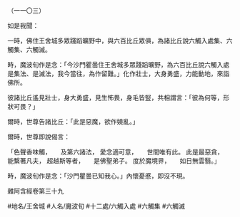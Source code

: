 （一一〇三）

如是我聞：

一時，佛住王舍城多眾踐蹈曠野中，與六百比丘眾俱，為諸比丘說六觸入處集、六觸集、六觸滅。

時，魔波旬作是念：「今沙門瞿曇住王舍城多眾踐蹈曠野，為六百比丘說六觸入處是集法、是滅法，我今當往，為作留難。」化作壯士，大身勇盛，力能動地，來詣佛所。

彼諸比丘遙見壯士，身大勇盛，見生怖畏，身毛皆竪，共相謂言：「彼為何等，形狀可畏？」

爾時，世尊告諸比丘：「此是惡魔，欲作嬈亂。」

爾時，世尊即說偈言：

「色聲香味觸，　　及第六諸法，
愛念適可意，　　世間唯有此。
此是最惡貪，　　能繫著凡夫，
超越斯等者，　　是佛聖弟子。
度於魔境界，　　如日無雲翳。」

時，魔波旬作是念：「沙門瞿曇已知我心。」內懷憂慼，即沒不現。

雜阿含經卷第三十九

#地名/王舍城
#人名/魔波旬
#十二處/六觸入處
#六觸集
#六觸滅
